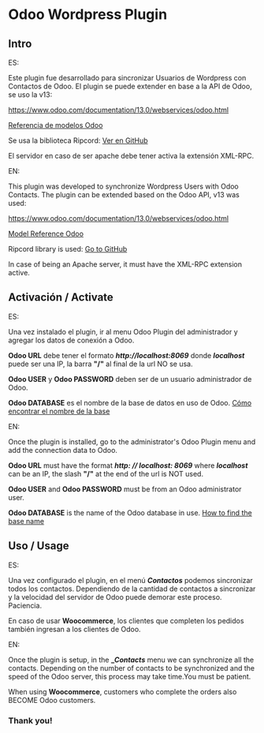 # Odoo Wordpress Plugin

## Intro

ES:

Este plugin fue desarrollado para sincronizar Usuarios de Wordpress con Contactos de Odoo. El plugin se puede extender en base a la API de Odoo, se uso la v13:

https://www.odoo.com/documentation/13.0/webservices/odoo.html

[Referencia de modelos Odoo](https://www.odoo.com/documentation/13.0/reference/orm.html#reference-orm-model)

Se usa la biblioteca Ripcord: [Ver en GitHub](https://github.com/poef/ripcord)

El servidor en caso de ser apache debe tener activa la extensión XML-RPC.


EN:

This plugin was developed to synchronize Wordpress Users with Odoo Contacts. The plugin can be extended based on the Odoo API, v13 was used:

https://www.odoo.com/documentation/13.0/webservices/odoo.html

[Model Reference Odoo](https://www.odoo.com/documentation/13.0/reference/orm.html#reference-orm-model)

Ripcord library is used: [Go to GitHub](https://github.com/poef/ripcord)

In case of being an Apache server, it must have the XML-RPC extension active.


## Activación / Activate

ES:

Una vez instalado el plugin, ir al menu Odoo Plugin del administrador y agregar los datos de conexión a Odoo.

**Odoo URL** debe tener el formato **_http://localhost:8069_** donde **_localhost_** puede ser una IP, la barra **"/"** al final de la url NO se usa.

**Odoo USER** y **Odoo PASSWORD** deben ser de un usuario administrador de Odoo.

**Odoo DATABASE** es el nombre de la base de datos en uso de Odoo. [Cómo encontrar el nombre de la base](https://www.odoo.com/documentation/user/13.0/es/general/developer_mode/activate.html#:~:text=Vaya%20a%20Configuraci%C3%B3n%20%2D%3E%20Activar%20el,el%20modo%20desarrollador%20est%C3%A1%20disponible)


EN: 

Once the plugin is installed, go to the administrator's Odoo Plugin menu and add the connection data to Odoo.

**Odoo URL** must have the format **_http: // localhost: 8069_** where **_localhost_** can be an IP, the slash **"/"** at the end of the url is NOT used.

**Odoo USER** and **Odoo PASSWORD** must be from an Odoo administrator user.

**Odoo DATABASE** is the name of the Odoo database in use. [How to find the base name](https://www.odoo.com/documentation/user/13.0/es/general/developer_mode/activate.html#:~:text=Vaya%20a%20Configuraci%C3%B3n%20%2D%3E%20Activar%20el,el%20modo%20desarrollador%20est%C3%A1%20disponible)


## Uso / Usage

ES:

Una vez configurado el plugin, en el menú **_Contactos_** podemos sincronizar todos los contactos. Dependiendo de la cantidad de contactos a sincronizar y la velocidad del servidor de Odoo puede demorar este proceso. Paciencia.

En caso de usar **Woocommerce**, los clientes que completen los pedidos también ingresan a los clientes de Odoo.

EN: 

Once the plugin is setup, in the **__Contacts_** menu we can synchronize all the contacts. Depending on the number of contacts to be synchronized and the speed of the Odoo server, this process may take time.You must be patient.

When using **Woocommerce**, customers who complete the orders also BECOME Odoo customers.

### Thank you!